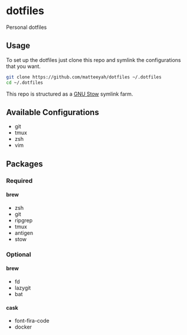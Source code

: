 # dotfiles

Personal dotfiles

## Usage

To set up the dotfiles just clone this repo and symlink the configurations that
you want.
```bash
git clone https://github.com/matteeyah/dotfiles ~/.dotfiles
cd ~/.dotfiles
```

This repo is structured as a [GNU Stow](https://www.gnu.org/software/stow/)
symlink farm.

## Available Configurations

* git
* tmux
* zsh
* vim

## Packages

### Required

#### brew

* zsh
* git
* ripgrep
* tmux
* antigen
* stow

### Optional

#### brew

* fd
* lazygit
* bat

#### cask

* font-fira-code
* docker
